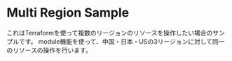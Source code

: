 # Multi Region Sample
これはTerraformを使って複数のリージョンのリソースを操作したい場合のサンプルです。
module機能を使って、中国・日本・USの3リージョンに対して同一のリソースの操作を行います。
